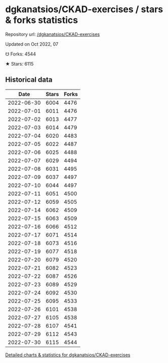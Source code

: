 # dgkanatsios/CKAD-exercises / stars & forks statistics

Repository url: [/dgkanatsios/CKAD-exercises](https://github.com/dgkanatsios/CKAD-exercises)

Updated on Oct 2022, 07

☋ Forks: 4544

★ Stars: 6115

## Historical data
| Date | Stars | Forks |
|------|-------|-------|
| 2022-06-30 | 6004 | 4476 | 
| 2022-07-01 | 6011 | 4476 | 
| 2022-07-02 | 6013 | 4477 | 
| 2022-07-03 | 6014 | 4479 | 
| 2022-07-04 | 6020 | 4483 | 
| 2022-07-05 | 6022 | 4487 | 
| 2022-07-06 | 6025 | 4488 | 
| 2022-07-07 | 6029 | 4494 | 
| 2022-07-08 | 6031 | 4495 | 
| 2022-07-09 | 6037 | 4497 | 
| 2022-07-10 | 6044 | 4497 | 
| 2022-07-11 | 6051 | 4500 | 
| 2022-07-12 | 6059 | 4505 | 
| 2022-07-14 | 6062 | 4509 | 
| 2022-07-15 | 6063 | 4509 | 
| 2022-07-16 | 6066 | 4512 | 
| 2022-07-17 | 6071 | 4514 | 
| 2022-07-18 | 6073 | 4516 | 
| 2022-07-19 | 6077 | 4518 | 
| 2022-07-20 | 6079 | 4520 | 
| 2022-07-21 | 6082 | 4523 | 
| 2022-07-22 | 6087 | 4526 | 
| 2022-07-23 | 6089 | 4529 | 
| 2022-07-24 | 6092 | 4530 | 
| 2022-07-25 | 6095 | 4533 | 
| 2022-07-26 | 6101 | 4538 | 
| 2022-07-27 | 6105 | 4538 | 
| 2022-07-28 | 6107 | 4541 | 
| 2022-07-29 | 6112 | 4543 | 
| 2022-07-30 | 6115 | 4544 | 


[Detailed charts & statistics for dgkanatsios/CKAD-exercises](https://reviewgithub.com/rep/dgkanatsios/CKAD-exercises)
